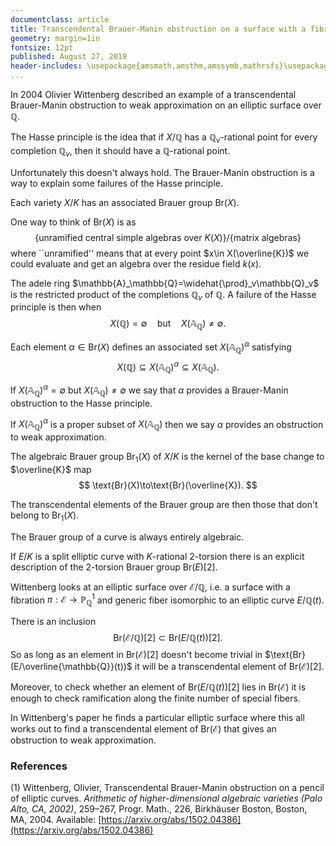 ```yaml
---
documentclass: article
title: Transcendental Brauer-Manin obstruction on a surface with a fibration in degree four curves
geometry: margin=1in
fontsize: 12pt
published: August 27, 2019
header-includes: \usepackage{amsmath,amsthm,amssymb,mathrsfs}\usepackage[all]{xy}
...  
```


In $2004$ Olivier Wittenberg described an example of a transcendental
Brauer-Manin obstruction to weak approximation on an elliptic surface over
$\mathbb{Q}$.

The Hasse principle is the idea that if
$X/\mathbb{Q}$ has a $\mathbb{Q}_v$-rational point for every
completion $\mathbb{Q}_v$, then it should have
a $\mathbb{Q}$-rational point. 

Unfortunately this doesn't always hold.
The Brauer-Manin obstruction is a way to explain some failures of the Hasse
principle. 

Each variety $X/K$ has an associated Brauer group
$\text{Br}(X)$. 

One way to think of $\text{Br}(X)$ is as
$$ 
    \{ \text{unramified central simple algebras over} \ K(X) \} / \{
    \text{matrix algebras} \}
$$
where ``unramified'' means that at every point $x\in
X(\overline{K})$
we could evaluate and get an algebra over the residue field $k(x)$.

The adele ring $\mathbb{A}_\mathbb{Q}=\widehat{\prod}_v\mathbb{Q}_v$
is the restricted product of the
completions $\mathbb{Q}_v$ of $\mathbb{Q}$. A failure of the Hasse
principle is then when
$$
    X(\mathbb{Q})=\emptyset \quad \text{but} \quad
    X(\mathbb{A}_\mathbb{Q})\ne\emptyset.
$$

Each element $\alpha\in\text{Br}(X)$ defines an associated set
$X(\mathbb{A}_{\mathbb{Q}})^\alpha$ satisfying
$$
    X(\mathbb{Q})\subseteq X(\mathbb{A}_{\mathbb{Q}})^\alpha
    \subseteq X(\mathbb{A}_{\mathbb{Q}}).
$$

If $X(\mathbb{A}_{\mathbb{Q}})^\alpha=\emptyset$ but
$X(\mathbb{A}_\mathbb{Q})\ne\emptyset$ we say that $\alpha$ provides a
Brauer-Manin obstruction to the Hasse principle.

If $X(\mathbb{A}_{\mathbb{Q}})^\alpha$ is a proper subset of
$X(\mathbb{A}_{\mathbb{Q}})$ then we say $\alpha$ provides an obstruction
to weak approximation.

The algebraic Brauer group $\text{Br}_1(X)$ of $X/K$ is the kernel of the
base change to $\overline{K}$ map
$$
    \text{Br}(X)\to\text{Br}(\overline{X}).
$$

The transcendental elements of the Brauer group are then those that don't
belong to
$\text{Br}_1(X)$.

The Brauer group of a curve is always
entirely algebraic.

If $E/K$ is a split elliptic curve with
$K$-rational $2$-torsion there is an
explicit description of the
$2$-torsion Brauer group $\text{Br}(E)[2]$.

Wittenberg looks at an elliptic surface
over $\mathcal{E}/\mathbb{Q}$,
i.e. a surface with a fibration
$\pi:\mathcal{E}\to\mathbb{P}^1_\mathbb{Q}$
and generic fiber isomorphic to an elliptic curve $E/\mathbb{Q}(t)$.

There is an
inclusion
$$
    \text{Br}(\mathcal{E}/\mathbb{Q})[2]\subset\text{Br}(E/\mathbb{Q}(t))[2].
$$
So as long as an element in $\text{Br}(\mathcal{E})[2]$ doesn't become
trivial in $\text{Br}(E/\overline{\mathbb{Q}}(t))$ it will be a transcendental element
of $\text{Br}(\mathcal{E})[2]$.

Moreover, to check whether an element of $\text{Br}(E/\mathbb{Q}(t))[2]$
lies in $\text{Br}(\mathcal{E})$ it is
enough to check ramification along the finite number of special
fibers.

In Wittenberg's paper he finds a particular elliptic surface where this all works
out to find a transcendental element of $\text{Br}(\mathcal{E})$
that gives an obstruction
to weak approximation.

### References

(1) Wittenberg, Olivier, Transcendental Brauer-Manin obstruction on a pencil
    of elliptic curves. *Arithmetic of higher-dimensional algebraic varieties
    (Palo Alto, CA, 2002)*, 259–267, Progr. Math., 226, Birkhäuser Boston,
    Boston, MA, 2004.
    Available:
    [https://arxiv.org/abs/1502.04386](https://arxiv.org/abs/1502.04386)
